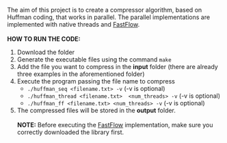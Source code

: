 The aim of this project is to create a compressor algorithm, based on Huffman coding, that works in parallel. The parallel implementations are implemented with native threads and [FastFlow](https://github.com/fastflow/fastflow).<br /><br />
**HOW TO RUN THE CODE:**
  1. Download the folder
  2. Generate the executable files using the command ```make```
  3. Add the file you want to compress in the **input** folder (there are already three examples in the aforementioned folder)
  4. Execute the program passing the file name to compress
      - ```./huffman_seq <filename.txt> -v``` (-v is optional)
      - ```./huffman_thread <filename.txt>  <num_threads> -v``` (-v is optional)
      - ```./huffman_ff <filename.txt> <num_threads> -v``` (-v is optional)
  5. The compressed files will be stored in the **output** folder.<br /><br />
**NOTE:** Before executing the [FastFlow](https://github.com/fastflow/fastflow) implementation, make sure you correctly downloaded the library first.
